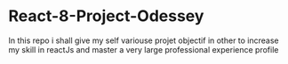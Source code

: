 # React-8-Project-Odessey
In this repo i shall give my self variouse projet objectif in other to increase my skill in reactJs and master  a very large professional experience profile
